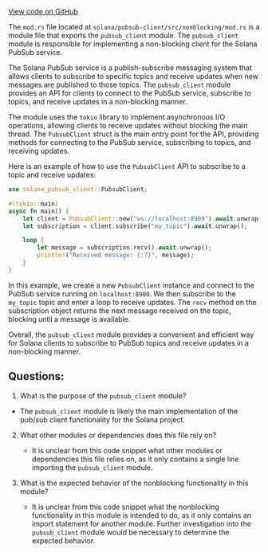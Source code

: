 
[View code on GitHub](https://github.com/solana-labs/solana/blob/master/pubsub-client/src/nonblocking/mod.rs)

The `mod.rs` file located at `solana/pubsub-client/src/nonblocking/mod.rs` is a module file that exports the `pubsub_client` module. The `pubsub_client` module is responsible for implementing a non-blocking client for the Solana PubSub service. 

The Solana PubSub service is a publish-subscribe messaging system that allows clients to subscribe to specific topics and receive updates when new messages are published to those topics. The `pubsub_client` module provides an API for clients to connect to the PubSub service, subscribe to topics, and receive updates in a non-blocking manner. 

The module uses the `tokio` library to implement asynchronous I/O operations, allowing clients to receive updates without blocking the main thread. The `PubsubClient` struct is the main entry point for the API, providing methods for connecting to the PubSub service, subscribing to topics, and receiving updates. 

Here is an example of how to use the `PubsubClient` API to subscribe to a topic and receive updates:

```rust
use solana_pubsub_client::PubsubClient;

#[tokio::main]
async fn main() {
    let client = PubsubClient::new("ws://localhost:8900").await.unwrap();
    let subscription = client.subscribe("my_topic").await.unwrap();

    loop {
        let message = subscription.recv().await.unwrap();
        println!("Received message: {:?}", message);
    }
}
```

In this example, we create a new `PubsubClient` instance and connect to the PubSub service running on `localhost:8900`. We then subscribe to the `my_topic` topic and enter a loop to receive updates. The `recv` method on the subscription object returns the next message received on the topic, blocking until a message is available. 

Overall, the `pubsub_client` module provides a convenient and efficient way for Solana clients to subscribe to PubSub topics and receive updates in a non-blocking manner.
## Questions: 
 1. What is the purpose of the `pubsub_client` module?
   - The `pubsub_client` module is likely the main implementation of the pub/sub client functionality for the Solana project.

2. What other modules or dependencies does this file rely on?
   - It is unclear from this code snippet what other modules or dependencies this file relies on, as it only contains a single line importing the `pubsub_client` module.

3. What is the expected behavior of the nonblocking functionality in this module?
   - It is unclear from this code snippet what the nonblocking functionality in this module is intended to do, as it only contains an import statement for another module. Further investigation into the `pubsub_client` module would be necessary to determine the expected behavior.